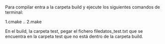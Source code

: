 Para compilar entra a la carpeta build y ejecute los siguientes comandos de terminal:

1.cmake ..
2.make

En el build, la carpeta test, pegar el fichero filedatos_test.txt que se encuentra en la carpeta test que no está dentro de la carpeta build.
